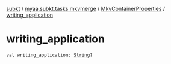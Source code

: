 [subkt](../../index.md) / [myaa.subkt.tasks.mkvmerge](../index.md) / [MkvContainerProperties](index.md) / [writing_application](./writing_application.md)

# writing_application

`val writing_application: `[`String`](https://kotlinlang.org/api/latest/jvm/stdlib/kotlin/-string/index.html)`?`